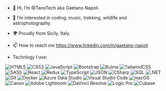 - 👋 Hi, I’m @TanoTech aka Gaetano Napoli.
- 👀 I’m interested in coding, music, trekking, wildlife and astrophotography.

-  🌍 Proudly from Sicily, Italy.
- 📫 How to reach me https://www.linkedin.com/in/gaetano-napoli

- Technlogy I use: 

![HTML5](https://img.shields.io/badge/-HTML5-%23E34F26?style=flat-square&logo=html5&logoColor=white)
![CSS3](https://img.shields.io/badge/-CSS3-%231572B6?style=flat-square&logo=css3&logoColor=white)
![JavaScript](https://img.shields.io/badge/-JavaScript-%23F7DF1E?style=flat-square&logo=javascript&logoColor=black)
![Bootstrap](https://img.shields.io/badge/-Bootstrap-%23563D7C?style=flat-square&logo=bootstrap&logoColor=white)
![Bulma](https://img.shields.io/badge/-Bulma-%2300D1B2?style=flat-square&logo=bulma&logoColor=white)
![TailwindCSS](https://img.shields.io/badge/-Tailwind_CSS-%2338B2AC?style=flat-square&logo=tailwind-css&logoColor=white)
![SASS](https://img.shields.io/badge/-SASS-%23CC6699?style=flat-square&logo=sass&logoColor=white)
![React](https://img.shields.io/badge/-React-%2361DAFB?style=flat-square&logo=react&logoColor=black)
![Redux](https://img.shields.io/badge/-Redux-%23764ABC?style=flat-square&logo=redux&logoColor=white)
![TypeScript](https://img.shields.io/badge/-TypeScript-%233178C6?style=flat-square&logo=typescript&logoColor=white)
![JSON](https://img.shields.io/badge/-JSON-%238CDD81?style=flat-square&logo=json&logoColor=white)
![CSharp](https://img.shields.io/badge/-C%23-%23239120?style=flat-square&logo=c-sharp&logoColor=white)
![SQL](https://img.shields.io/badge/-SQL-%2300f?style=flat-square&logo=sql&logoColor=white)
![.NET](https://img.shields.io/badge/-.NET-%23512BD4?style=flat-square&logo=dotnet&logoColor=white)
![Git](https://img.shields.io/badge/-Git-%23F05032?style=flat-square&logo=git&logoColor=white)
![Docker](https://img.shields.io/badge/-Docker-%230db7ed?style=flat-square&logo=docker&logoColor=white)
![Azure Data Studio](https://img.shields.io/badge/-Azure%20Data%20Studio-%230072C6?style=flat-square&logo=microsoftazure&logoColor=white)
![Visual Studio Code](https://img.shields.io/badge/-Visual%20Studio%20Code-%23007ACC?style=flat-square&logo=visual-studio-code&logoColor=white)
![macOS](https://img.shields.io/badge/-macOS-%23999999?style=flat-square&logo=apple&logoColor=white)
![Canon](https://img.shields.io/badge/-Canon-%23A10000?style=flat-square&logo=canon&logoColor=white)
![Adobe Lightroom](https://img.shields.io/badge/-Adobe%20Lightroom-%231c1c1c?style=flat-square&logo=adobe-lightroom&logoColor=white)
![DaVinci Resolve](https://img.shields.io/badge/-DaVinci%20Resolve-%23666666?style=flat-square&logo=davinci-resolve&logoColor=white)
![Logic Pro](https://img.shields.io/badge/-Logic%20Pro-%23007ACC?style=flat-square&logo=apple&logoColor=white)
![Cubase](https://img.shields.io/badge/-Cubase-%2300508D?style=flat-square&logo=steinberg&logoColor=white)

